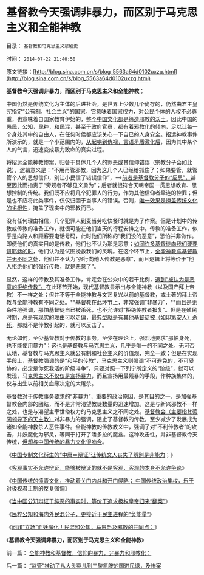 # 基督教今天强调非暴力，而区别于马克思主义和全能神教

目录： `基督教和马克思主义悲剧史` 

时间： `2014-07-22 21:40:50` 

原文链接：[http://blog.sina.com.cn/s/blog_5563a64d0102uxzq.html](http://blog.sina.com.cn/s/blog_5563a64d0102uxzq.html)

**基督教今天强调非暴力，而区别于马克思主义和全能神教**；

中国仍然是传统文化为主体的后进社会，是世界上少数几个尚存的，仍然由君主皇宪指定“公有制，社会主义”的国家。它意味着国家权力，对公民个体的人权不必尊重，也意味着自国家教育伊始的，[整个中国文化都是缔造邪教的沃土](../../../2014/7/8/俺国愤青的反人类人格，让中国成为邪教滋生的沃土.md)。因此中国的愚民，公知，民粹，和民混，甚至于政府官员，都有着邪教化的倾向，足以让每一个身处其中的自由人，在任何时侯都应该关心一下自已的人身安全。招远神教事件所演示的，就是一个小范围内的，[从起哄到仇视，言语矛盾激化后](../../../2013/4/3/木异于林未必秀，人民群众必欲毁之.md)，因为其中某个人的气言，迅速变成暴力致命的真实过程。

将招远全能神教惨案，归咎于具体几个人的罪恶或其信仰错误（宗教分子会如此说），逻辑意义是：“不用再管邪教，因为这几个人已经给抓住了；如果要管，就管管个人的思想信仰，别让小民信了错误信仰”，——>[前者是基督教分子的“反思”，](../../../2014/6/4/从招远信教事件，观察公知及基督教，与全能神教的亲缘关系.md)甚至因此而指责于“旁观者不够见义勇为”；后者就很符合天朝帝国一贯思想教育、思想控制的传统。我们既不应将几个犯罪人的行为，作为其他信仰者牵连的控罪；但是也不应将此类事件，仅仅归因于当事人的错误。否则，[唯一效果是掩盖传统文化的劣根性](../../../2014/6/3/国产基督徒在招远信教事件中的英明和正义的勇气.md)，掩盖了现实中的邪教而已。

没有任何理由相信，几个犯罪人到麦当劳吃快餐时就是为了作案。但是计划中的传教或传教的准备工作，就很可能在他们当天的行程安排之中。传教的准备工作，似乎是向路人和顾客要电话号码，此时他们所称的“我们没的恶意”，恐怕并非做作。即便他们的真实目的是传教，他们也不认为那是恶意；[如同许多基督徒向我们硬要讲耶稣的时](../../../2013/4/9/不信神的广东土著给传教士扣“讲耶稣”的帽子；.md)，他们认为是试图挽救我们的灵魂。在这个环节上，[全能神教与基督教并无不同之处](../../../2014/6/21/为什么招远惨案后，全能神教被指为邪教，而不是基督教？.md)，他们并不认为“强行向他人传教是恶意”，而且逻辑上将等价于“他人拒绝他们的强行传教，就是恶意了”。

显然，这样的传教及其准备工作，肯定会在公众中的若干比例，[遭到“被认为是恶意的拒绝传教”。](../../../2013/4/16/基督教是“立志改变他人信仰”的极端性质的宗教.md)在此环节开始，现代基督教显示出与全能神教（以及国产拜上帝教）不一样之处；但并不等于全能神教与文艺复兴以前的基督教，或土著的拜上帝教与全能神教有不同之处。**基督教在此环节上，非常强调“非暴力”，**而且是无条件地强调，那怕基督徒自已被杀死，也不允许对“拒绝传教者报复”。但是在殖民时期，总是有现实的理由可以走偏，最[典型就是有其他基督徒被（如印第安人）杀死](../../../2011/9/28/皮科特大屠杀，基督教的普世帝国观是反人类的.md)，那就不是传教引起的，就可以反击了。

无论如何，至少基督教对于传教的事务，至少在理论上，强烈地要求“那怕身死，也不能使用暴力”；[这也是基督教与马克思主义](../../../2010/12/27/路德新教是与马克思主义完全相反.md)，几乎是唯一的不同之处。无可否认地，基督教与马克思主义就公有制和社会主义的价值观，完全一致；但是在实现手段上，基督教强调的是“和平的传教”，马克思主义则强调“不可避免的，不可妥协的，必定是你死我活的阶级斗争”，只要对照一下列宁所定义的“阶级”，就可以发现，马[克思主义不仅仅是宣扬暴力](../../../2014/1/25/侵略的定义，有对外的侵略，更有对内的侵略.md)，而且宣扬用最残暴的手段，作种族集体的，仅与出生以前相关血缘决定的大屠杀。

基督教对于传教事务要求的“非暴力”，重要的政治原因，是其目的之一，是加强基督教会内部的团结，而不是非常渴望教徒数量的迅速增加。这是与新兴邪教不一样之处，也是与渴望主宰世俗权力的马克思主义之不同之处。[基督教会（主要指梵蒂冈领导下的天主教）](../../../2014/1/21/基督教在全世界都是相当左倾的群体，梵蒂冈的马克思主义宣言.md)对非暴力的强调，阻止了基督教的传教，至少减少了发展成为诸如全能神教杀人恶性事件。全能神教的传教教义中，强调了对“不利传教者”的攻击，并妖魔化为邪灵，等同于打开了潘多拉的魔盒。这种攻击性，并非基督教今天传统，[但却与中国传统的暴力文化很吻合](../../../2008/8/23/君权文化熏陶下的中式愤青.md)。

《[中国专制文化衍生的“中庸＝辩证”让传统文人丧失了辨别是非能力](../../../2014/7/8/俺国愤青的反人类人格，让中国成为邪教滋生的沃土.md)；》

《[客观事实不允许辩证，能够被辩证的就不是客观，客观的本身不允许争论](../../../2014/7/10/辩证vs客观”水火不容,无视“个体意识主权”的邪教陋习.md)》

《[中国传统的愤青文化，推动着关门内斗和开门侵略；
中国传统政治集权，乐于对极权君主制的反复强调](../../../2014/7/12/有侵略基因的没能力，有能力的没有侵略的基因.md)》

《[当中国公知辩证于纯恶的事实时，等价于追求极权皇帝归来“翻案”](../../../2014/7/13/中国文化的真面目，对皇帝极权的虔诚信仰；.md)》

《[民粹公知和海内外民混分子，更接近于民主进程的“负能量”](../../../2014/7/18/民粹公知和海内外民混分子，更接近于民主进程的“负能量”.md)》

《[问罪“立场”而妖魔化！民混和公知，马恩毛及邪教的共同点：](../../../2014/7/19/问罪“立场”而妖魔化！民混和公知，马恩毛及邪教的共同点.md)》

《**基督教今天强调非暴力，而区别于马克思主义和全能神教**》

前一篇： [全能神教和基督教，信仰的暴力，非暴力和邪教化；](../../../2014/7/23/全能神教和基督教，信仰的暴力，非暴力和邪教化；.md)

后一篇： [“监管”推动了从大头婴儿到三聚氰胺的国进民退，及惨案](../../../2014/6/24/“监管”推动了从大头婴儿到三聚氰胺的国进民退，及惨案.md)


